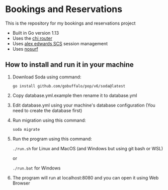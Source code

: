 # Bookings and Reservations

This is the repository for my bookings and reservations project

- Built in Go version 1.13
- Uses the [chi router](https://github.com/go-chi/chi)
- Uses [alex edwards SCS](https://github.com/alexedwards/scs/v2) session management
- Uses [nosurf](https://github.com/justinas/nosurf)

## How to install and run it in your machine
1. Download Soda using command:

   ```go install github.com/gobuffalo/pop/v6/soda@latest```

2. Copy database.yml.example then rename it to database.yml
3. Edit database.yml using your machine's database configuration (You need to create the database first)
4. Run migration using this command:

   ```soda migrate```

5. Run the program using this command:

   ```./run.sh``` for Linux and MacOS (and Windows but using git bash or WSL)

   or
   
   ```./run.bat``` for Windows

6. The program will run at localhost:8080 and you can open it using Web Browser